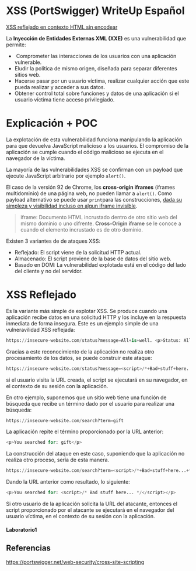 # XSS (PortSwigger) WriteUp Español

[XSS reflejado en contexto HTML sin encodear](#Laboratorio1)


La **Inyección de Entidades Externas XML (XXE)** es una vulnerabilidad que permite:
-  Comprometer las interacciones de los usuarios con una aplicación vulnerable.
-  Eludir la política de mismo origen, diseñada para separar diferentes sitios web.
- Hacerse pasar por un usuario víctima, realizar cualquier acción que este pueda realizar y acceder a sus datos.
- Obtener control total sobre funciones y datos de una aplicación si el usuario víctima tiene acceso privilegiado.
# Explicación + POC
La explotación de esta vulnerabilidad funciona manipulando la aplicación para que devuelva JavaScript malicioso a los usuarios. El compromiso de la aplicación se cumple cuando el código malicioso se ejecuta en el navegador de la víctima.

La mayoría de las vulnerabilidades XSS se confirman con un payload que ejecute JavaScript arbitrario por ejemplo `alert()`.

El caso de la versión 92 de Chrome, los **cross-origin iframes** (iframes multidominio) de una página web, no pueden llamar a `alert()`. Como payload alternativo se puede usar `print`para las construcciones, [dada su simpleza y visibilidad incluso en algun iframe invisible](https://portswigger.net/research/alert-is-dead-long-live-print).
 
> iframe: Documento HTML incrustado dentro de otro sitio web del mismo dominio o uno difrente. **Cross-Origin iframe** se le conoce a cuando el elemento incrustado es de otro dominio.

Existen 3 variantes de de ataques XSS:
- Reflejado: El script viene de la solicitud HTTP actual.
- Almacenado: El script proviene de la base de datos del sitio web.
- Basado en DOM: La vulnerabilidad explotada está en el código del lado del cliente y no del servidor.
# XSS Reflejado
Es la variante más simple de explotar XSS. Se produce cuando una aplicación recibe datos en una solicitud HTTP y los incluye en la respuesta inmediata de forma insegura.
Este es un ejemplo simple de una vulneravilidad XSS reflejada:
```python
https://insecure-website.com/status?message=All+is+well. <p>Status: All is well.</p>
```

Gracias a este reconocimiento de la aplicación no realiza otro procesamiento de los datos, se puede construir este ataque:
```python
https://insecure-website.com/status?message=<script>/*+Bad+stuff+here...+*/</script> <p>Status: <script>/* Bad stuff here... */</script></p>
```
si el usuario visita la URL creada, el script se ejecutará en su navegador, en el contexto de su sesión con la aplicación.

En otro ejemplo, suponemos que un sitio web tiene una función de búsqueda que recibe un término dado por el usuario para realizar una búsqueda:
```python
https://insecure-website.com/search?term=gift
```

La aplicación repite el término proporcionado por la URL anterior:
```python
<p>You searched for: gift</p>
```

La construcción del ataque en este caso, suponiendo que la aplicación no realiza otro proceso, sería de esta manera.
```python
https://insecure-website.com/search?term=<script>/*+Bad+stuff+here...+*/</script>
```

Dando la URL anterior como resultado, lo siguiente:
```python
<p>You searched for: <script>/* Bad stuff here... */</script></p>
```

Si otro usuario de la aplicación solicita la URL del atacante, entonces el script proporcionado por el atacante se ejecutará en el navegador del usuario víctima, en el contexto de su sesión con la aplicación.

#### Laboratorio1


## Referencias
https://portswigger.net/web-security/cross-site-scripting